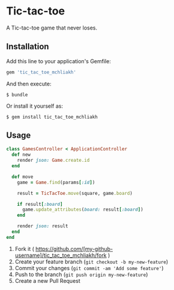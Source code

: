 # Tic-tac-toe

A Tic-tac-toe game that never loses.

## Installation

Add this line to your application's Gemfile:

```ruby
gem 'tic_tac_toe_mchliakh'
```

And then execute:

    $ bundle

Or install it yourself as:

    $ gem install tic_tac_toe_mchliakh

## Usage

```ruby
class GamesController < ApplicationController
  def new
    render json: Game.create.id
  end

  def move
    game = Game.find(params[:id])

    result = TicTacToe.move(square, game.board)

    if result[:board]
      game.update_attributes(board: result[:board])
    end

    render json: result
  end
end
```

1. Fork it ( https://github.com/[my-github-username]/tic_tac_toe_mchliakh/fork )
2. Create your feature branch (`git checkout -b my-new-feature`)
3. Commit your changes (`git commit -am 'Add some feature'`)
4. Push to the branch (`git push origin my-new-feature`)
5. Create a new Pull Request
